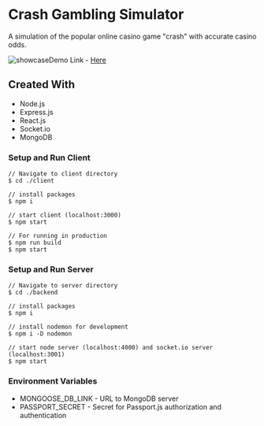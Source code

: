# Crash Gambling Simulator 

A simulation of the popular online casino game "crash" with accurate casino odds. 

![showcase](https://i.imgur.com/bpXV3zI.png)Demo Link - [Here](https://poetic-mooncake-6b40f0.netlify.app/)

## Created With

* Node.js
* Express.js
* React.js
* Socket.io
* MongoDB


### Setup and Run Client 

    // Navigate to client directory 
    $ cd ./client
    
    // install packages
    $ npm i 
    
    // start client (localhost:3000)
    $ npm start
    
    // For running in production
    $ npm run build
    $ npm start

### Setup and Run Server

    // Navigate to server directory 
    $ cd ./backend
    
    // install packages
    $ npm i 
    
    // install nodemon for development
    $ npm i -D nodemon
    
    // start node server (localhost:4000) and socket.io server (localhost:3001) 
    $ npm start 

### Environment Variables 
* MONGOOSE_DB_LINK - URL to MongoDB server 
* PASSPORT_SECRET -  Secret for Passport.js authorization and authentication 



